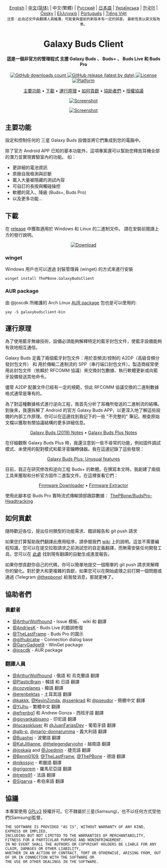 <p align="center">
    <a href="../README.md">English</a> | <a href="/docs/README_chs.md">中文(简体)</a> | 中文(繁體) | <a href="/docs/README_rus.md">Русский</a> | <a href="/docs/README_jpn.md">日本語</a> | <a href="/docs/README_ukr.md">Українська</a> | <a href="/docs/README_kor.md">한국어</a> | <a href="/docs/README_cze.md">Česky</a> | <a href="/docs/README_gr.md">Ελληνικά</a> | <a href="/docs/README_pt.md">Português</a> | <a href="/docs/README_vnm.md">Tiếng Việt</a> <br>
    <sub>注意：此自述文件由翻譯人員維護，可能會與當前的新版本有一定的誤差。 最新信息以英文版為準。</sub>
</p>
<h1 align="center">
  Galaxy Buds Client
  <br>
</h1>
<h4 align="center">這是一個非官方的管理程式 支援 Galaxy Buds 、 Buds+ 、 Buds Live 和 Buds Pro</h4>
<p align="center">
  <a href="https://github.com/ThePBone/GalaxyBudsClient/releases">
    <img alt="GitHub downloads count" src="https://img.shields.io/github/downloads/thepbone/galaxybudsclient/total">
  </a>
  <a href="https://github.com/ThePBone/GalaxyBudsClient/releases">
   <img alt="GitHub release (latest by date)" src="https://img.shields.io/github/v/release/thepbone/galaxybudsclient">
  </a>
  <a href="https://github.com/ThePBone/GalaxyBudsClient/blob/master/LICENSE">
      <img alt="License" src="https://img.shields.io/github/license/thepbone/galaxybudsclient">
  </a>
  <a href="https://github.com/ThePBone/GalaxyBudsClient/releases">
    <img alt="Platform" src="https://img.shields.io/badge/platform-Windows/Linux-yellowgreen">
  </a>
</p>
<p align="center">
  <a href="#主要功能">主要功能</a> •
  <a href="#下載">下載</a> •
  <a href="#運行原理">運行原理</a> •
  <a href="#如何貢獻">如何貢獻</a> •
  <a href="#協助者們">協助者們</a> •
  <a href="#授權協議">授權協議</a>
</p>

<p align="center">
    <a href="https://ko-fi.com/H2H83E5J3"><img alt="Screenshot" src="https://ko-fi.com/img/githubbutton_sm.svg"></a>
</p>

<p align="center">
    <a href="#"><img alt="Screenshot" src="https://github.com/ThePBone/GalaxyBudsClient/blob/master/screenshots/screencap.gif"></a>
</p>

## 主要功能

設定和控制任何的 三星 Galaxy Buds 設備並將它們集成到您的電腦中。

除了官方 Android APP 已知的基本功能外，這項專案還可以幫助您釋放耳機全部的潛力並實現實驗室內的功能。
如：

- 更詳細的電池資訊
- 原廠自我檢測與診斷
- 載入大量被隱藏的測試內容
- 可自訂的長按與觸碰操控
- 軟體的寫入、降級 (Buds+, Buds Pro)
- 以及更多功能...

## 下載

在 [release](https://github.com/ThePBone/GalaxyBudsClient/releases) 中獲取適用於 Windows 和 Linux 的二進制文件。 請在安裝前閱讀上方的發行說明。

<p align="center">
    <a href="https://github.com/ThePBone/GalaxyBudsClient/releases"><img alt="Download" src="https://github.com/ThePBone/GalaxyBudsClient/blob/master/screenshots/download.png"></a>
</p>

### winget

Windows 用戶也可以透過 封裝管理員 (winget) 的方式來進行安裝

```
winget install ThePBone.GalaxyBudsClient
```

### AUR package

由 @joscdk 所維護的 Arch Linux [AUR package](https://aur.archlinux.org/packages/galaxybudsclient-bin/) 包也是可以使用的:

```
yay -S galaxybudsclient-bin
```

## 運行原理

為了使用藍牙無線技術，設備必須能夠解釋特定的藍牙封包文件，使藍牙設備能夠有效地相互通信。

Galaxy Buds 定義了兩個藍牙封包文件：用於音頻流/控制的 A2DP（高級音頻分發封包文件） 和 用於傳輸二進制流的 SPP（串行端口封包文件）。製造商經常使用此封包文件（依賴於 RFCOMM 協議）來交換封包數據、執行軟體更新或向藍牙設備發送其他命令。

儘管 A2DP 配置文件已經有一定的規範，但此 RFCOMM 協議交換的二進制數據格式通常是專有的。

為了對這種數據格式進行逆向工程，我首先分析了耳機所發送的二進制流的結構。到後來，我還拆解了 Android 的官方 Galaxy Buds APP，以更深入地了解這些設備的內部工作原理。你可以在這邊找到我記下的一些 "不完整的" 筆記。檢查原始文檔以獲取有關協議結構的更多詳細信息。

<p align="center">
  <a href="https://github.com/ThePBone/GalaxyBudsClient/blob/master/GalaxyBudsRFCommProtocol.md">Galaxy Buds (2019) Notes</a> •
  <a href="https://github.com/ThePBone/GalaxyBudsClient/blob/master/Galaxy%20Buds%20Plus%20RFComm%20Protocol%20Notes.md">Galaxy Buds Plus Notes</a>
</p>

在仔細觀察 Galaxy Buds Plus 時，我還注意到一些不尋常的功能，例如固件調試模式、未使用的配對模式和藍牙密鑰轉儲器。我在這邊記錄了這些發現：

<p align="center">
  <a href="https://github.com/ThePBone/GalaxyBudsClient/blob/master/GalaxyBudsPlus_HiddenDebugFeatures.md">Galaxy Buds Plus: Unusual features</a>
</p>

目前，我正在研究修改和逆向工程 Buds+ 的軟體。在撰寫本文時，我創建了兩個工具來獲取和分析官方固件二進製文件。在這裡查看它們：

<p align="center">
  <a href="https://github.com/ThePBone/GalaxyBudsFirmwareDownloader">Firmware Downloader</a> •
  <a href="https://github.com/ThePBone/GalaxyBudsFirmwareExtractor">Firmware Extractor</a>
</p>

使用此腳本從 Buds Pro 實時流式傳輸頭部跟踪數據： [ThePBone/BudsPro-Headtracking](https://github.com/ThePBone/BudsPro-Headtracking)

## 如何貢獻

隨時歡迎各位，提出任何類型的功能需求、錯誤報告和 git push 請求

如果您打算幫助我們翻譯此應用程序，請參閱我們 [wiki](https://github.com/ThePBone/GalaxyBudsClient/wiki/3.-How-to-help-with-translations) 上的說明。這並不需要編程知識，您可以在提交拉取請求之前測試您的自定義翻譯，而無需安裝任何開發工具。您可以在 [此處](https://github.com/ThePBone/GalaxyBudsClient/blob/master/meta/translations.md) 找到現有翻譯的自動生成進度報告。

如果你想貢獻你自己的代碼，你可以簡單地提交一個簡單的 git push 請求來解釋你的變化。對於更大和更複雜的貢獻，如果您可以在開始處理之前打開一個問題或通過 (Telegram [@thepbone](https://t.me/thepbone)) 給我發消息，那就更棒了。

## 協助者們

### 貢獻者

- [@ArthurWolfhound](https://github.com/ArthurWolfhound) - Issue 模板、 wiki 和 翻譯
- [@AndriesK](https://github.com/AndriesK) - Buds Live 的錯誤修復
- [@TheLastFrame](https://github.com/TheLastFrame) - Buds Pro 的圖示
- [@githubcatw](https://github.com/githubcatw) - Connection dialog base
- [@GaryGadget9](https://github.com/GaryGadget9) - WinGet package
- [@joscdk](https://github.com/joscdk) - AUR package

### 翻譯人員

- [@ArthurWolfhound](https://github.com/ArthurWolfhound) - 俄語 和 烏克蘭語 翻譯
- [@PlasticBrain](https://github.com/fhalfkg) - 韓語 和 日語 翻譯
- [@cozyplanes](https://github.com/cozyplanes) - 韓語 翻譯
- [@erenbektas](https://github.com/erenbektas) - 土耳其語 翻譯
- [@kakkk](https://github.com/kakkk), [@KevinZonda](https://github.com/KevinZonda), [@ssenkrad](https://github.com/ssenkrad) 和 [@pseudor](https://github.com/pseudor) - 簡體中文 翻譯
- [@YiJhu](https://github.com/YiJhu) - 繁體中文 翻譯
- [@efrenbg1](https://github.com/efrenbg1) 和 Andrew Gonza - 西班牙語 翻譯
- [@giovankabisano](https://github.com/giovankabisano) - 印尼語 翻譯
- [@lucasskluser](https://github.com/lucasskluser) 和 [@JuanFariasDev](https://github.com/juanfariasdev) - 葡萄牙語 翻譯
- [@alb-p](https://github.com/alb-p), [@mario-donnarumma](https://github.com/mario-donnarumma) - 義大利語 翻譯
- [@Buashei](https://github.com/Buashei) - 波蘭語 翻譯
- [@KatJillianne](https://github.com/KatJillianne), [@thelegendaryjohn](https://github.com/thelegendaryjohn) - 越南語 翻譯
- [@joskaja](https://github.com/joskaja) and [@Joedmin](https://github.com/Joedmin) - 捷克語 翻譯
- [@Benni0109](https://github.com/Benni0109), [@TheLastFrame](https://github.com/TheLastFrame), [@ThePBone](https://github.com/ThePBone) - 德語 翻譯
- [@nikossyr](https://github.com/nikossyr) - 希臘語 翻譯
- [@grigorem](https://github.com/grigorem) - 羅馬尼亞語 翻譯
- [@tretre91](https://github.com/tretre91) - 法語 翻譯
- [@Sigarya](https://github.com/Sigarya) - 希伯來語 翻譯

## 協議

本專案使用 [GPLv3](https://github.com/ThePBone/GalaxyBudsClient/blob/master/LICENSE) 授權許可。它不隸屬於三星(Samsung)，也不以任何方式受他們(Samsung)監督。

```
THE SOFTWARE IS PROVIDED "AS IS", WITHOUT WARRANTY OF ANY KIND, EXPRESS OR IMPLIED,
INCLUDING BUT NOT LIMITED TO THE WARRANTIES OF MERCHANTABILITY, FITNESS FOR A PARTICULAR PURPOSE AND NONINFRINGEMENT.
IN NO EVENT SHALL THE AUTHORS OR COPYRIGHT HOLDERS BE LIABLE FOR ANY CLAIM, DAMAGES OR OTHER LIABILITY,
WHETHER IN AN ACTION OF CONTRACT, TORT OR OTHERWISE, ARISING FROM, OUT OF OR IN CONNECTION WITH THE SOFTWARE OR
THE USE OR OTHER DEALINGS IN THE SOFTWARE.
```
